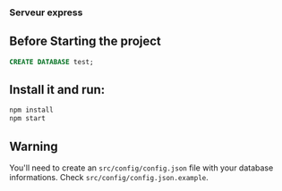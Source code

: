 ### Serveur express


## Before Starting the project 
```sql
CREATE DATABASE test;
```

## Install it and run:

```sh
npm install
npm start
```

## Warning
You'll need to create an `src/config/config.json` file with your database informations. Check `src/config/config.json.example`.
